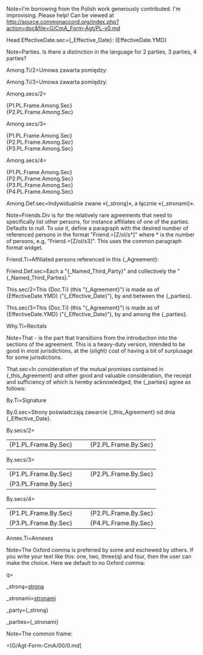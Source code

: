 Note=I'm borrowing from the Polish work generously contributed.  I'm improvising.  Please help!  Can be viewed at <a href="http://source.commonaccord.org/index.php?action=doc&file=G/CmA_F_Agt-Base/PL-v0.md">http://source.commonaccord.org/index.php?action=doc&file=G/CmA_Form-Agt/PL-v0.md</a>

Head.EffectiveDate.sec={_Effective_Date}: {EffectiveDate.YMD}

Note=Parties.  Is there a distinction in the language for 2 parties, 3 parties, 4 parties?

Among.Ti/2=Umowa zawarta pomiędzy:

Among.Ti/3=Umowa zawarta pomiędzy:

Among.secs/2=<ul type="none" style="padding-left: 0"><li>{P1.PL.Frame.Among.Sec}</li><li>{P2.PL.Frame.Among.Sec}</li></ul>

Among.secs/3=<ul type="none" style="padding-left: 0"><li>{P1.PL.Frame.Among.Sec}</li><li>{P2.PL.Frame.Among.Sec}</li><li>{P3.PL.Frame.Among.Sec}</li></ul>

Among.secs/4=<ul type="none" style="padding-left: 0"><li>{P1.PL.Frame.Among.Sec}</li><li>{P2.PL.Frame.Among.Sec}</li><li>{P3.PL.Frame.Among.Sec}</li><li>{P4.PL.Frame.Among.Sec}</li></ul>

Among.Def.sec=Indywidualnie zwane «{_stroną}», a łącznie «{_stronami}».

Note=Friends.Div is for the relatively rare agreements that need to specifically list other persons, for instance affiliates of one of the parties.  Defaults to null.  To use it, define a paragraph with the desired number of referenced persons in the format "Friend.=[Z/ol/s*]" where * is the number of persons, e.g, "Friend.=[Z/ol/s3]".  This uses the common paragraph format widget.

Friend.Ti=Affiliated persons referenced in this {_Agreement}:

Friend.Def.sec=Each a "{_Named_Third_Party}" and collectively the "{_Named_Third_Parties}."

This.sec/2=This {Doc.Ti} (this "{_Agreement}") is made as of {EffectiveDate.YMD} ("{_Effective_Date}"), by and between the {_parties}.

This.sec/3=This {Doc.Ti} (this "{_Agreement}") is made as of {EffectiveDate.YMD} ("{_Effective_Date}"), by and among the {_parties}.

Why.Ti=Recitals

Note=That - is the part that transitions from the introduction into the sections of the agreement.  This is a heavy-duty version, intended to be good in most jurisdictions, at the (slight) cost of having a bit of surplusage for some jurisdictions. 

That.sec=In consideration of the mutual promises contained in {_this_Agreement} and other good and valuable consideration, the receipt and sufficiency of which is hereby acknowledged, the {_parties} agree as follows:

By.Ti=Signature

By.0.sec=Strony poświadczają zawarcie {_this_Agreement} od dnia {_Effective_Date}.

By.secs/2=<table><tr><td valign=top>{P1.PL.Frame.By.Sec}</td><td valign=top>   </td><td valign=top>{P2.PL.Frame.By.Sec}</td></tr></table>

By.secs/3=<table><tr><td valign=top>{P1.PL.Frame.By.Sec}</td><td valign=top>   </td><td valign=top>{P2.PL.Frame.By.Sec}</td></tr><tr><td valign=top>{P3.PL.Frame.By.Sec}</td><td valign=top>   </td><td valign=top></td></tr></table>

By.secs/4=<table><tr><td valign=top>{P1.PL.Frame.By.Sec}</td><td valign=top>   </td><td valign=top>{P2.PL.Frame.By.Sec}</td></tr><tr><td valign=top>{P3.PL.Frame.By.Sec}</td><td valign=top>   </td><td valign=top>{P4.PL.Frame.By.Sec}</td></tr></table>

Annex.Ti=Annexes

Note=The Oxford comma is preferred by some and eschewed by others.  If you write your text like this:  one, two, three{q} and four, then the user can make the choice.  Here we default to no Oxford comma:

q=</i>

_stroną=<a href="" class="definedterm" >stroną</a>

_stronami=<a a href="" class="definedterm">stronami</a>

_party={_stroną}

_parties={_stronami}

Note=The common frame:

=[G/Agt-Form-CmA/00/0.md]
